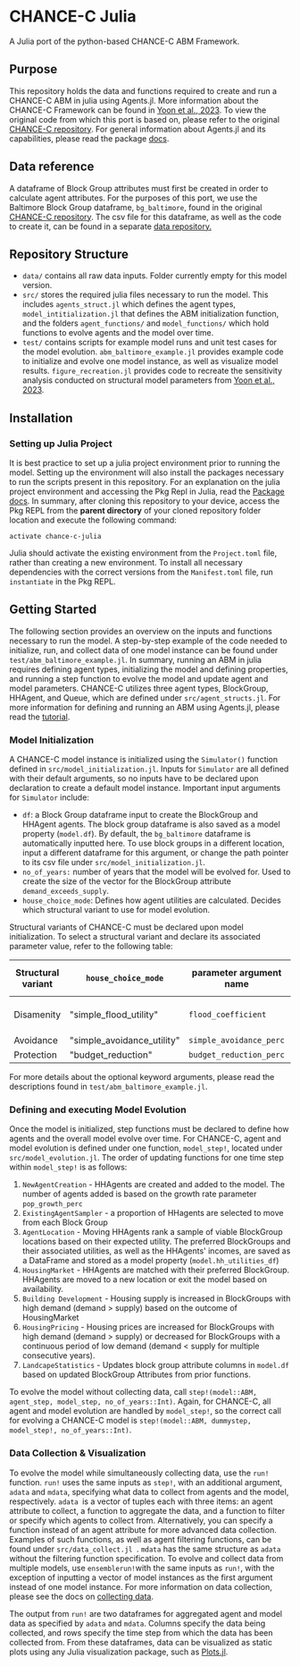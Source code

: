 # CHANCE-C Julia

A Julia port of the python-based CHANCE-C ABM Framework.

## Purpose

This repository holds the data and functions required to create and run a CHANCE-C ABM in julia using Agents.jl. More information about the CHANCE-C Framework can be found in [Yoon et al., 2023](https://doi.org/10.1016/j.compenvurbsys.2023.101979).  To view the original code from which this port is based on, please refer to the original [CHANCE-C repository](https://github.com/jimyoon/icom_abm). For general information about Agents.jl and its capabilities, please read the package [docs](https://juliadynamics.github.io/Agents.jl/stable/).

## Data reference

A dataframe of Block Group attributes must first be created in order to calculate agent attributes. For the purposes of this port, we use the Baltimore Block Group dataframe, `bg_baltimore`, found in the original [CHANCE-C repository](https://github.com/jimyoon/icom_abm). The csv file for this dataframe, as well as the code to create it, can be found in a separate [data repository.](https://github.com/parinbhaduri/baltimore-housing-data)

## Repository Structure

* `data/` contains all raw data inputs. Folder currently empty for this model version.
* `src/` stores the required julia files necessary to run the model. This includes `agents_struct.jl` which defines the agent types, `model_intitialization.jl` that defines the ABM initialization function, and the folders  `agent_functions/` and `model_functions/` which hold functions to evolve agents and the model over time.
* `test/` contains scripts for example model runs and unit test cases for the model evolution. `abm_baltimore_example.jl` provides example code to initialize and evolve one model instance, as well as visualize model results. `figure_recreation.jl` provides code to recreate the sensitivity analysis conducted on structural model parameters from [Yoon et al., 2023](https://doi.org/10.1016/j.compenvurbsys.2023.101979).

## Installation

### Setting up Julia Project

It is best practice to set up a julia project environment prior to running the model. Setting up the environment will also install the packages necessary to run the scripts present in this repository. For an explanation on the julia project environment and accessing the Pkg Repl in Julia, read the [Package docs](https://pkgdocs.julialang.org/v1/getting-started/). In summary, after cloning this repository to your device, access the Pkg REPL from the **parent directory** of your cloned repository folder location and execute the following command:

`activate chance-c-julia`

Julia should activate the existing environment from the `Project.toml` file, rather than creating a new environment. To install all necessary dependencies with the correct versions from the `Manifest.toml` file, run `instantiate` in the Pkg REPL.

## Getting Started

The following section provides an overview on the inputs and functions necessary to run the model. A step-by-step example of the code needed to initialize, run, and collect data of one model instance can be found under `test/abm_baltimore_example.jl`. In summary, running an ABM in julia requires defining agent types, initializing the model and defining properties, and running a step function to evolve the model and update agent and model parameters. CHANCE-C utilizes three agent types, BlockGroup, HHAgent, and Queue, which are defined under `src/agent_structs.jl`. For more information for defining and running an ABM using Agents.jl, please read the [tutorial](https://juliadynamics.github.io/Agents.jl/stable/tutorial/).

### Model Initialization

A CHANCE-C model instance is initialized using the `Simulator()` function defined in `src/model_initialization.jl`. Inputs for `Simulator` are all defined with their default arguments, so no inputs have to be declared upon declaration to create a default model instance. Important input arguments for `Simulator` include:

* `df`: a Block Group dataframe input to create the BlockGroup and HHAgent agents. The block group dataframe is also saved as a model property (`model.df`). By default, the `bg_baltimore` dataframe is automatically inputted here. To use block groups in a different location, input a different dataframe for this argument, or change the path pointer to its csv file under `src/model_initialization.jl`.
* `no_of_years:` number of years that the model will be evolved for. Used to create the size of the vector for the BlockGroup attribute `demand_exceeds_supply`.
* `house_choice_mode`: Defines how agent utilities are calculated. Decides which structural variant to use for model evolution. 

Structural variants of CHANCE-C must be declared upon model initialization. To select a structural variant and declare its associated parameter value, refer to the following table:

| Structural variant | `house_choice_mode`      | parameter argument name   | argument type `Float64` |
| ------------------ | -------------------------- | ------------------------- | ------------------------- |
| Disamenity         | "simple_flood_utility"     | `flood_coefficient`     | Negative Real Number      |
| Avoidance          | "simple_avoidance_utility" | `simple_avoidance_perc` | Decimal                   |
| Protection         | "budget_reduction"         | `budget_reduction_perc` | Decimal                   |

For more details about the optional keyword arguments, please read the descriptions found in `test/abm_baltimore_example.jl`.

### Defining and executing Model Evolution

Once the model is initialized, step functions must be declared to define how agents and the overall model evolve over time. For CHANCE-C, agent and model evolution is defined under one function, `model_step!`, located under `src/model_evolution.jl`. The order of updating functions for one time step within `model_step!` is as follows:

1. `NewAgentCreation` - HHAgents are created and added to the model. The number of agents added is based on the growth rate parameter `pop_growth_perc`
2. `ExistingAgentSampler` - a proportion of HHagents are selected to move from each Block Group
3. `AgentLocation` - Moving HHAgents rank a sample of viable BlockGroup locations based on their expected utility. The preferred BlockGroups and their associated utilities, as well as the HHAgents' incomes, are saved as a DataFrame and stored as a model property (`model.hh_utilities_df`)
4. `HousingMarket` - HHAgents are matched with their preferred BlockGroup.  HHAgents are moved to a new location or exit the model based on availability.
5. `Building Development` - Housing supply is increased in BlockGroups with high demand (demand > supply) based on the outcome of HousingMarket
6. `HousingPricing` - Housing prices are increased for BlockGroups with high demand (demand > supply) or decreased for BlockGroups with a continuous period of low demand (demand < supply for multiple consecutive years).
7. `LandcapeStatistics` - Updates block group attribute columns in `model.df` based on updated BlockGroup Attributes from prior functions.

To evolve the model without collecting data, call `step!(model::ABM, agent_step, model_step, no_of_years::Int)`. Again, for CHANCE-C, all agent and model evolution are handled by `model_step!`, so the correct call for evolving a CHANCE-C model is `step!(model::ABM, dummystep, model_step!, no_of_years::Int)`.

### Data Collection & Visualization

To evolve the model while simultaneously collecting data, use the `run!` function. `run!` uses the same inputs as `step!`, with an additional argument, `adata` and `mdata`, specifying what data to collect from agents and the model, respectively. `adata `is a vector of tuples each with three items: an agent attribute to collect, a function to aggregate the data, and a function to filter or specify which agents to collect from. Alternatively, you can specify a function instead of an agent attribute for more advanced data collection. Examples of such functions, as well as agent filtering functions, can be found under `src/data_collect.jl `. `mdata` has the same structure as `adata` without the filtering function specification. To evolve and collect data from multiple models, use `ensemblerun!`with the same inputs as `run!`, with the exception of inputting a vector of model instances as the first argument instead of one model instance. For more information on data collection, please see the docs on [collecting data](https://juliadynamics.github.io/Agents.jl/stable/tutorial/#.-Collecting-data-1).

The output from `run!` are two dataframes for aggregated agent and model data as specified by `adata` and `mdata`. Columns specify the data being collected, and rows specify the time step from which the data has been collected from. From these dataframes, data can be visualized as static plots using any Julia visualization package, such as [Plots.jl](https://docs.juliaplots.org/stable/).
